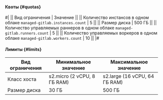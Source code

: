 #### Квоты {#quotas}

#|
|| Вид ограничения | Значение ||
|| Количество инстансов в одном облаке 
`managed-gitlab.instances.count` | 5 ||
|| Размер диска | 500 ГБ ||
|| Количество управляемых раннеров в одном облаке
`managed-gitlab.runners.count` | 5 ||
|| Количество управляемых воркеров в одном облаке
`managed-gitlab.workers.count` | 10 ||
|#


#### Лимиты {#limits}

Вид ограничения | Минимальное значение | Максимальное значение
--- | --- | ---
Класс хоста | s2.micro (2 vCPU, 8 ГБ RAM) | s2.large (16 vCPU, 64 ГБ RAM)
Размер диска | 30 ГБ | 500 ГБ